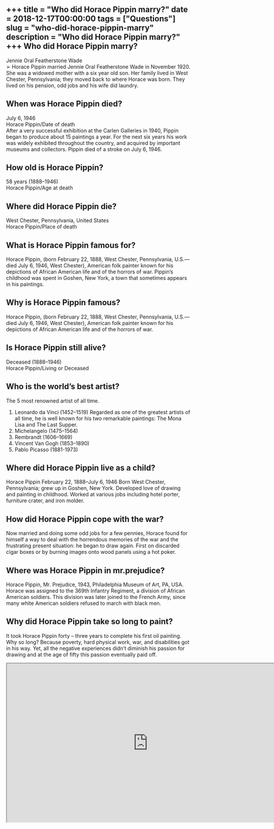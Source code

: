 +++
title = "Who did Horace Pippin marry?"
date = 2018-12-17T00:00:00
tags = ["Questions"]
slug = "who-did-horace-pippin-marry"
description = "Who did Horace Pippin marry?"
+++
Who did Horace Pippin marry?
----------------------------

Jennie Oral Featherstone Wade  
➢ Horace Pippin married Jennie Oral Featherstone Wade in November 1920. She was a widowed mother with a six year old son. Her family lived in West Chester, Pennsylvania; they moved back to where Horace was born. They lived on his pension, odd jobs and his wife did laundry.

When was Horace Pippin died?
----------------------------

July 6, 1946  
Horace Pippin/Date of death  
After a very successful exhibition at the Carlen Galleries in 1940, Pippin began to produce about 15 paintings a year. For the next six years his work was widely exhibited throughout the country, and acquired by important museums and collectors. Pippin died of a stroke on July 6, 1946.

How old is Horace Pippin?
-------------------------

58 years (1888–1946)  
Horace Pippin/Age at death

Where did Horace Pippin die?
----------------------------

West Chester, Pennsylvania, United States  
Horace Pippin/Place of death

What is Horace Pippin famous for?
---------------------------------

Horace Pippin, (born February 22, 1888, West Chester, Pennsylvania, U.S.—died July 6, 1946, West Chester), American folk painter known for his depictions of African American life and of the horrors of war. Pippin’s childhood was spent in Goshen, New York, a town that sometimes appears in his paintings.

Why is Horace Pippin famous?
----------------------------

Horace Pippin, (born February 22, 1888, West Chester, Pennsylvania, U.S.—died July 6, 1946, West Chester), American folk painter known for his depictions of African American life and of the horrors of war.

Is Horace Pippin still alive?
-----------------------------

Deceased (1888–1946)  
Horace Pippin/Living or Deceased

Who is the world’s best artist?
-------------------------------

The 5 most renowned artist of all time.

1. Leonardo da Vinci (1452–1519) Regarded as one of the greatest artists of all time, he is well known for his two remarkable paintings: The Mona Lisa and The Last Supper.
2. Michelangelo (1475–1564)
3. Rembrandt (1606–1669)
4. Vincent Van Gogh (1853–1890)
5. Pablo Picasso (1881-1973)

Where did Horace Pippin live as a child?
----------------------------------------

Horace Pippin February 22, 1888–July 6, 1946 Born West Chester, Pennsylvania; grew up in Goshen, New York. Developed love of drawing and painting in childhood. Worked at various jobs including hotel porter, furniture crater, and iron molder.

How did Horace Pippin cope with the war?
----------------------------------------

Now married and doing some odd jobs for a few pennies, Horace found for himself a way to deal with the horrendous memories of the war and the frustrating present situation: he began to draw again. First on discarded cigar boxes or by burning images onto wood panels using a hot poker.

Where was Horace Pippin in mr.prejudice?
----------------------------------------

Horace Pippin, Mr. Prejudice, 1943, Philadelphia Museum of Art, PA, USA. Horace was assigned to the 369th Infantry Regiment, a division of African American soldiers. This division was later joined to the French Army, since many white American soldiers refused to march with black men.

Why did Horace Pippin take so long to paint?
--------------------------------------------

It took Horace Pippin forty – three years to complete his first oil painting. Why so long? Because poverty, hard physical work, war, and disabilities got in his way. Yet, all the negative experiences didn’t diminish his passion for drawing and at the age of fifty this passion eventually paid off.

<iframe allow="accelerometer; autoplay; clipboard-write; encrypted-media; gyroscope; picture-in-picture" allowfullscreen="" class="__youtube_prefs__  epyt-is-override  no-lazyload" data-no-lazy="1" data-origheight="433" data-origwidth="770" data-skipgform_ajax_framebjll="" height="433" id="_ytid_47576" loading="lazy" src="https://www.youtube.com/embed/t2JQQcD59xs?enablejsapi=1&autoplay=0&cc_load_policy=0&cc_lang_pref=&iv_load_policy=1&loop=0&modestbranding=0&rel=1&fs=1&playsinline=0&autohide=2&theme=dark&color=red&controls=1&" title="YouTube player" width="770"></iframe>